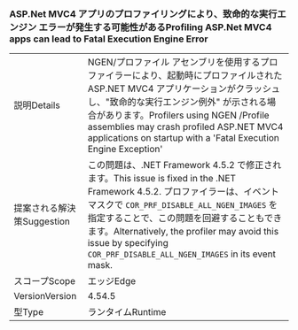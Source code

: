 ### <a name="profiling-aspnet-mvc4-apps-can-lead-to-fatal-execution-engine-error"></a><span data-ttu-id="1b7a2-101">ASP.Net MVC4 アプリのプロファイリングにより、致命的な実行エンジン エラーが発生する可能性がある</span><span class="sxs-lookup"><span data-stu-id="1b7a2-101">Profiling ASP.Net MVC4 apps can lead to Fatal Execution Engine Error</span></span>

|   |   |
|---|---|
|<span data-ttu-id="1b7a2-102">説明</span><span class="sxs-lookup"><span data-stu-id="1b7a2-102">Details</span></span>|<span data-ttu-id="1b7a2-103">NGEN/プロファイル アセンブリを使用するプロファイラーにより、起動時にプロファイルされた ASP.NET MVC4 アプリケーションがクラッシュし、"致命的な実行エンジン例外" が示される場合があります。</span><span class="sxs-lookup"><span data-stu-id="1b7a2-103">Profilers using NGEN /Profile assemblies may crash profiled ASP.NET MVC4 applications on startup with a 'Fatal Execution Engine Exception'</span></span>|
|<span data-ttu-id="1b7a2-104">提案される解決策</span><span class="sxs-lookup"><span data-stu-id="1b7a2-104">Suggestion</span></span>|<span data-ttu-id="1b7a2-105">この問題は、.NET Framework 4.5.2 で修正されます。</span><span class="sxs-lookup"><span data-stu-id="1b7a2-105">This issue is fixed in the .NET Framework 4.5.2.</span></span> <span data-ttu-id="1b7a2-106">プロファイラーは、イベント マスクで <code>COR_PRF_DISABLE_ALL_NGEN_IMAGES</code> を指定することで、この問題を回避することもできます。</span><span class="sxs-lookup"><span data-stu-id="1b7a2-106">Alternatively, the profiler may avoid this issue by specifying <code>COR_PRF_DISABLE_ALL_NGEN_IMAGES</code> in its event mask.</span></span>|
|<span data-ttu-id="1b7a2-107">スコープ</span><span class="sxs-lookup"><span data-stu-id="1b7a2-107">Scope</span></span>|<span data-ttu-id="1b7a2-108">エッジ</span><span class="sxs-lookup"><span data-stu-id="1b7a2-108">Edge</span></span>|
|<span data-ttu-id="1b7a2-109">Version</span><span class="sxs-lookup"><span data-stu-id="1b7a2-109">Version</span></span>|<span data-ttu-id="1b7a2-110">4.5</span><span class="sxs-lookup"><span data-stu-id="1b7a2-110">4.5</span></span>|
|<span data-ttu-id="1b7a2-111">型</span><span class="sxs-lookup"><span data-stu-id="1b7a2-111">Type</span></span>|<span data-ttu-id="1b7a2-112">ランタイム</span><span class="sxs-lookup"><span data-stu-id="1b7a2-112">Runtime</span></span>|

